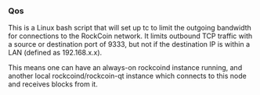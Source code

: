 ### Qos ###

This is a Linux bash script that will set up tc to limit the outgoing bandwidth for connections to the RockCoin network. It limits outbound TCP traffic with a source or destination port of 9333, but not if the destination IP is within a LAN (defined as 192.168.x.x).

This means one can have an always-on rockcoind instance running, and another local rockcoind/rockcoin-qt instance which connects to this node and receives blocks from it.
